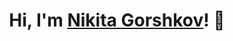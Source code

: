 <h1 align="center">Hi, I'm <a href="https://www.nikitago.xyz">Nikita Gorshkov</a>! 👋</h1>

<p align="center">
    <a href="https://github-readme-stats.vercel.app/api?username=nikita-go&theme=tokyonight&show_icons=true&bg_color=00000000&hide_border=true"></a>
</p>
